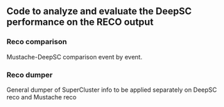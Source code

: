 ## Code to analyze and evaluate the DeepSC performance on the RECO output

### Reco comparison
Mustache-DeepSC comparison event by event. 

### Reco dumper
General dumper of SuperCluster info to be applied separately on DeepSC reco and Mustache reco
